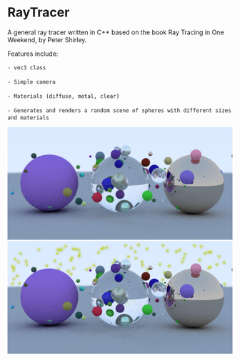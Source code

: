 # RayTracer
A general ray tracer written in C++ based on the book Ray Tracing in One Weekend, by Peter Shirley.

Features include: 

    - vec3 class
    
    - Simple camera
    
    - Materials (diffuse, metal, clear) 
    
    - Generates and renders a random scene of spheres with different sizes and materials

<p align="left">
  <img src="scene.png" width="600" title="scene.png">
  <img src="scene2.png" width="600" title="scene2.png">
</p>

